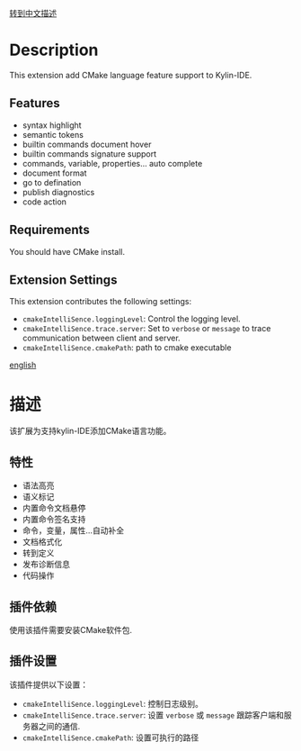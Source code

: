 [转到中文描述](#描述)
# Description

This extension add CMake language feature support to Kylin-IDE.

## Features

+ syntax highlight
+ semantic tokens
+ builtin commands document hover
+ builtin commands signature support
+ commands, variable, properties... auto complete
+ document format
+ go to defination
+ publish diagnostics
+ code action

## Requirements

You should have CMake install.

## Extension Settings

This extension contributes the following settings:

* `cmakeIntelliSence.loggingLevel`: Control the logging level.
* `cmakeIntelliSence.trace.server`: Set to `verbose` or `message` to trace communication between client and server.
* `cmakeIntelliSence.cmakePath`: path to cmake executable

[english](#description)
# 描述

该扩展为支持kylin-IDE添加CMake语言功能。

## 特性

+ 语法高亮
+ 语义标记
+ 内置命令文档悬停
+ 内置命令签名支持
+ 命令，变量，属性…自动补全
+ 文档格式化
+ 转到定义
+ 发布诊断信息
+ 代码操作

## 插件依赖

使用该插件需要安装CMake软件包.

## 插件设置

该插件提供以下设置：

* `cmakeIntelliSence.loggingLevel`: 控制日志级别。
* `cmakeIntelliSence.trace.server`: 设置 `verbose` 或 `message` 跟踪客户端和服务器之间的通信.
* `cmakeIntelliSence.cmakePath`: 设置可执行的路径


